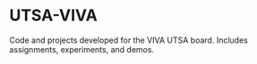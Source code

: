 # UTSA-VIVA
Code and projects developed for the VIVA UTSA board. Includes assignments, experiments, and demos.
